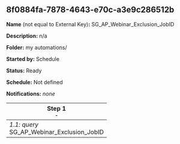 ## 8f0884fa-7878-4643-e70c-a3e9c286512b

**Name** (not equal to External Key)**:** SG_AP_Webinar_Exclusion_JobID

**Description:** n/a

**Folder:** my automations/

**Started by:** Schedule

**Status:** Ready

**Schedule:** Not defined

**Notifications:** _none_


| Step 1<br>_<small>-</small>_ |
| --- |
| _1.1: query_<br>SG_AP_Webinar_Exclusion_JobID |
